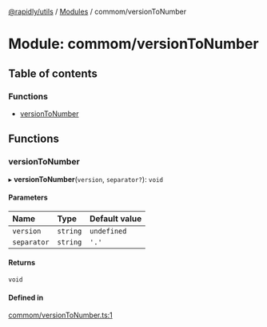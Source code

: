 [@rapidly/utils](../README.md) / [Modules](../modules.md) / commom/versionToNumber

# Module: commom/versionToNumber

## Table of contents

### Functions

- [versionToNumber](commom_versionToNumber.md#versiontonumber)

## Functions

### versionToNumber

▸ **versionToNumber**(`version`, `separator?`): `void`

#### Parameters

| Name | Type | Default value |
| :------ | :------ | :------ |
| `version` | `string` | `undefined` |
| `separator` | `string` | `'.'` |

#### Returns

`void`

#### Defined in

[commom/versionToNumber.ts:1](https://github.com/canguser/rapidly-utils/blob/4b3960b/main/commom/versionToNumber.ts#L1)
